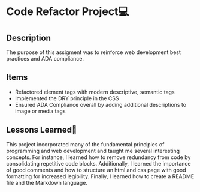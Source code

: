 # Code Refactor Project💻

## Description
The purpose of this assigment was to reinforce web development best practices and ADA compliance.

## Items
- Refactored element tags with modern descriptive, semantic tags
- Implemented the DRY principle in the CSS
- Ensured ADA Compliance overall by adding additional descriptions to image or media tags

## Lessons Learned🎉
This project incorporated many of the fundamental principles of programming and web development and taught me several interesting concepts.
For instance, I learned how to remove redundancy from code by consolidating repetitive code blocks. Additionally, I learned the importance of good comments and how to structure an html and css page with good formatting for increased legibility. Finally, I learned how to create a README file and the Markdown language.


